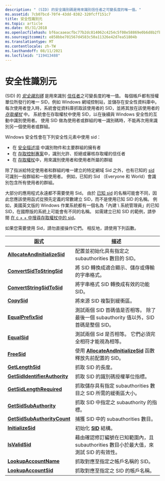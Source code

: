 ```yaml
---
description: " (SID) 的安全識別碼是用來識別信任者之可變長度的唯一值。"
ms.assetid: 7cb07bcd-70f4-43dd-8382-320fcff151c7
title: 安全性識別元
ms.topic: article
ms.date: 05/31/2018
ms.openlocfilehash: bf6acaaeacfbc77b2dc814062c4254c5f08e58869e0b6d8b2fbb64e8511dc31e
ms.sourcegitcommit: e858bbe701567d4583c50a11326e42d7ea51804b
ms.translationtype: MT
ms.contentlocale: zh-TW
ms.lasthandoff: 08/11/2021
ms.locfileid: "119413488"
---
```

# <a name="security-identifiers"></a>安全性識別元

 (SID) 的 [*安全識別碼*](/windows/desktop/SecGloss/s-gly) 是用來識別 [信任者](trustees.md)之可變長度的唯一值。 每個帳戶都有授權單位所發行的唯一 SID，例如 Windows 網域控制站，並儲存在安全性資料庫中。 每次使用者登入時，系統會從資料庫抓取該使用者的 SID，並將其放在該使用者的 [*存取權杖*](/windows/desktop/SecGloss/a-gly) 中。 系統會在存取權杖中使用 SID，以在後續與 Windows 安全性的互動中識別使用者。 使用 SID 做為使用者或群組的唯一識別碼時，不能再次用來識別另一個使用者或群組。

Windows 安全性會在下列安全性元素中使用 sid：

-   在 [安全描述項](security-descriptors.md) 中識別物件和主要群組的擁有者
-   在 [存取控制專案](access-control-entries.md)中，識別允許、拒絕或審核存取權的信任者
-   在 [存取權杖](access-tokens.md)中，用來識別使用者和使用者所屬的群組

除了指派給特定使用者和群組的唯一建立的特定網域 Sid 之外，也有已知的 [sid](well-known-sids.md) 可識別一般群組和一般使用者。 例如，已知的 Sid （Everyone 和 World）會識別包含所有使用者的群組。

大部分的應用程式永遠都不需要使用 Sid。 由於 [已知 sid](well-known-sids.md) 的名稱可能會不同，因此您應該使用函式從預先定義的常數建立 SID，而不是使用已知 SID 的名稱。 例如，美國英文版的 Windows 作業系統都有一個名為「內建 \\ 系統管理員」的已知 SID，在國際版的系統上可能會有不同的名稱。 如需建立已知 SID 的範例，請參閱 [在 c + + 中搜尋存取權杖中的 sid](searching-for-a-sid-in-an-access-token-in-c--.md)。

如果您需要使用 Sid，請勿直接操作它們。 相反地，請使用下列函數。



| 函式                                                       | 描述                                                                                                                                               |
|----------------------------------------------------------------|-----------------------------------------------------------------------------------------------------------------------------------------------------------|
| [**AllocateAndInitializeSid**](/windows/win32/api/securitybaseapi/nf-securitybaseapi-allocateandinitializesid)   | 配置並初始化具有指定之 subauthorities 數目的 SID。                                                                              |
| [**ConvertSidToStringSid**](/windows/desktop/api/Sddl/nf-sddl-convertsidtostringsida)         | 將 SID 轉換成適合顯示、儲存或傳輸的字串格式。                                                                            |
| [**ConvertStringSidToSid**](/windows/desktop/api/Sddl/nf-sddl-convertstringsidtosida)         | 將字串格式 SID 轉換成有效的功能 SID。                                                                                                  |
| [**CopySid**](/windows/win32/api/securitybaseapi/nf-securitybaseapi-copysid)                                     | 將來源 SID 複製到緩衝區。                                                                                                                          |
| [**EqualPrefixSid**](/windows/win32/api/securitybaseapi/nf-securitybaseapi-equalprefixsid)                       | 測試兩個 SID 首碼值是否相等。 除了最後一個 subauthority 值以外，SID 首碼是整個 SID。                                          |
| [**EqualSid**](/windows/win32/api/securitybaseapi/nf-securitybaseapi-equalsid)                                   | 測試兩個 Sid 是否相等。 它們必須完全相符才能視為相等。                                                                              |
| [**FreeSid**](/windows/win32/api/securitybaseapi/nf-securitybaseapi-freesid)                                     | 使用 [**AllocateAndInitializeSid**](/windows/win32/api/securitybaseapi/nf-securitybaseapi-allocateandinitializesid) 函數釋放先前配置的 SID。                                      |
| [**GetLengthSid**](/windows/win32/api/securitybaseapi/nf-securitybaseapi-getlengthsid)                           | 抓取 SID 的長度。                                                                                                                            |
| [**GetSidIdentifierAuthority**](/windows/win32/api/securitybaseapi/nf-securitybaseapi-getsididentifierauthority) | 抓取 SID 的識別碼授權單位指標。                                                                                                |
| [**GetSidLengthRequired**](/windows/win32/api/securitybaseapi/nf-securitybaseapi-getsidlengthrequired)           | 抓取儲存具有指定 subauthorities 數目之 SID 所需的緩衝區大小。                                                       |
| [**GetSidSubAuthority**](/windows/win32/api/securitybaseapi/nf-securitybaseapi-getsidsubauthority)               | 抓取 SID 中指定之 subauthority 的指標。                                                                                                 |
| [**GetSidSubAuthorityCount**](/windows/win32/api/securitybaseapi/nf-securitybaseapi-getsidsubauthoritycount)     | 捕獲 SID 中的 subauthorities 數目。                                                                                                          |
| [**InitializeSid**](/windows/win32/api/securitybaseapi/nf-securitybaseapi-initializesid)                         | 初始化 [**SID**](/windows/desktop/api/Winnt/ns-winnt-sid) 結構。                                                                                                               |
| [**IsValidSid**](/windows/win32/api/securitybaseapi/nf-securitybaseapi-isvalidsid)                               | 藉由確認修訂編號在已知範圍內，且 subauthorities 數目小於最大值，來測試 SID 的有效性。 |
| [**LookupAccountName**](/windows/desktop/api/Winbase/nf-winbase-lookupaccountnamea)                 | 抓取對應至指定之帳戶名稱的 SID。                                                                                           |
| [**LookupAccountSid**](/windows/desktop/api/Winbase/nf-winbase-lookupaccountsida)                   | 抓取對應至指定之 SID 的帳戶名稱。                                                                                           |



 

 

 
